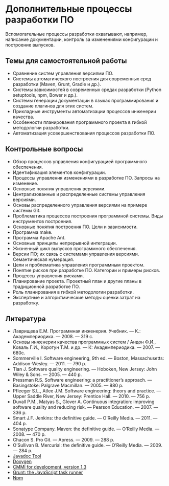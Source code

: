 # Дополнительные процессы разработки ПО

Вспомогательные процессы разработки охватывают, например, написание документации,
контроль за изменениями конфигурации и построение выпусков.

<!--list-->

## Темы для самостоятельной работы

* Сравнение систем управления версиями ПО.
* Системы автоматического построения для современных сред разработки (Maven,
  Grunt, Gradle и др.).
* Системы зависимостей в современных средах разработки (Python setuptools, npm,
  Bower и др.).
* Системы генерации документации в языках программирования и создание плагинов
  для этих систем.
* Прикладные инструменты автоматизации процессов инженерии качества.
* Особенности планирования программного проекта в гибкой методологии разработки.
* Автоматизация усовершенствования процессов разработки ПО.

## Контрольные вопросы

* Обзор процессов управления конфигурацией программного обеспечения.
* Идентификация элементов конфигурации.
* Процессы управления изменениями в разработке ПО. Запросы на изменение.
* Основные понятия управления версиями.
* Централизованные и распределенные системы управления версиями.
* Основы распределенного управления версиями на примере системы Git.
* Проблематика процессов построения программной системы. Виды инструментов построения.
* Основные понятия построения ПО. Цели и зависимости.
* Программа make.
* Программа Apache Ant.
* Основные принципы непрерывной интеграции.
* Жизненный цикл выпусков программного обеспечения.
* Версии ПО; их связь с системами управления версиями. Семантическая нумерация.
* Цели и проблематика управления программным проектом.
* Понятие рисков при разработке ПО. Категории и примеры рисков.
* Процессы управления рисками.
* Планирование проекта. Проектный план и другие планы в традиционной
  разработке ПО.
* Роль планирования в гибкой методологии разработки.
* Экспертные и алгоритмические методы оценки затрат на разработку.

## Литература

* Лаврищева Е.М. Программная инженерия. Учебник. — К.: Академпериодика. — 2008.
  — 319 с.
* Основы инженерии качества программных систем / Андон Ф.И., Коваль Г.И.,
  Коротун Т.М. и др. — К: Академпериодика. — 2007. — 680с.
* Sommerville I. Software engineering, 9th ed. — Boston, Massachusetts:
  Addison-Wesley. — 2011. — 790 p.
* Tian J. Software quality engineering. — Hoboken, New Jersey: John Wiley & Sons.
  — 2005. — 440 p.
* Pressman R.S. Software engineering: a practitioner’s approach. — Basingstoke:
  Palgrave Macmillan. — 2005. — 880 p.
* Pfleeger S.L., Atlee J.M. Software engineering: theory and practice. — Upper
  Saddle River, New Jersey: Prentice Hall. — 2010. — 756 p.
* Duvall P.M., Matyas S., Glover A. Continuous integration: improving software quality
  and reducing risk. — Pearson Education. — 2007. — 336 p.
* Smart J.F. Jenkins: the definitive guide. — O’Reilly Media. — 2011. — 404 p.
* Sonatype Company. Maven: the definitive guide. — O’Reilly Media. — 2008.
  — 470 p.
* Chacon S. Pro Git. — Apress. — 2009. — 288 p.
* O’Sullivan B. Mercurial: the definitive guide. — O’Reilly Media. — 2009.
  — 284 p.
* [Javadoc Tool][javadoc]
* [Doxygen][doxygen]
* [CMMI for development, version 1.3][cmmi]
* [Grunt: the JavaScript task runner][grunt]
* [Npm][npm]

[javadoc]: http://www.oracle.com/technetwork/java/javase/documentation/javadoc-137458.html
[doxygen]: http://www.stack.nl/~dimitri/doxygen/
[cmmi]: http://resources.sei.cmu.edu/library/asset-view.cfm?assetID=9661
[grunt]: https://gruntjs.com/
[npm]: https://www.npmjs.com/
